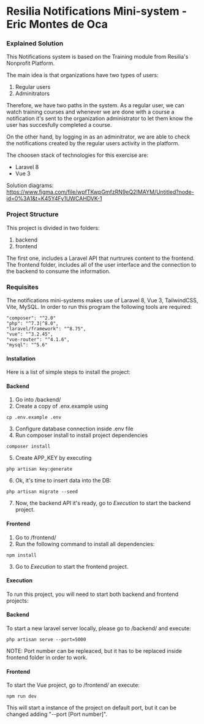 # Resilia Notifications Mini-system - Eric Montes de Oca

### **Explained Solution**
This Notifications system is based on the Training module from Resilia's Nonprofit Platform.

The main idea is that organizations have two types of users:
1) Regular users
2) Adminitrators

Therefore, we have two paths in the system. As a regular user, we can watch training courses and whenever we are done with a course a notification it's sent to the organization administrator to let them know the user has succesfully completed a course.

On the other hand, by logging in as an adminitrator, we are able to check the notifications created by the regular users activity in the platform.

The choosen stack of technologies for this exercise are:
- Laravel 8
- Vue 3

Solution diagrams:
https://www.figma.com/file/wpfTKwpGmfzRN9eQ2IMAYM/Untitled?node-id=0%3A1&t=K45Y4Fy1UWCAHDVK-1

### Project Structure
This project is divided in two folders:
1) backend
2) frontend

The first one, includes a Laravel API that nurtrures content to the frontend. The frontend folder, includes all of the user interface and the connection to the backend to consume the information.


### Requisites
The notifications mini-systems makes use of Laravel 8, Vue 3, TailwindCSS, Vite, MySQL. In order to run this program the following tools are required:
`````
"composer": "^2.0"
"php": "^7.3|^8.0",
"laravel/framework": "^8.75",
"vue": "^3.2.45",
"vue-router": "^4.1.6",
"mysql": "^5.6"
`````

#### Installation
Here is a list of simple steps to install the project:

#### **Backend**
1) Go into /backend/
2) Create a copy of .enx.example using
````
cp .env.example .env
````
3) Configure database connection inside .env file
4) Run composer install to install project dependencies
````
composer install
````
5) Create APP_KEY by executing
````
php artisan key:generate
````
6) Ok, it's time to insert data into the DB:
````
php artisan migrate --seed
````
7) Now, the backend API it's ready, go to *Execution* to start the backend project.

#### **Frontend**
1) Go to /frontend/
2) Run the following command to install all dependencies:
````
npm install
````
3) Go to *Execution* to start the frontend project.

#### Execution
To run this project, you will need to start both backend and frontend projects:

#### Backend
To start a new laravel server locally, please go to /backend/ and execute:

`````
php artisan serve --port=5000
`````
NOTE: Port number can be repleaced, but it has to be replaced inside frontend folder in order to work.

#### Frontend
To start the Vue project, go to /frontend/ an execute:

`````
npm run dev
`````
This will start a instance of the project on default port, but it can be changed adding "--port [Port number]".